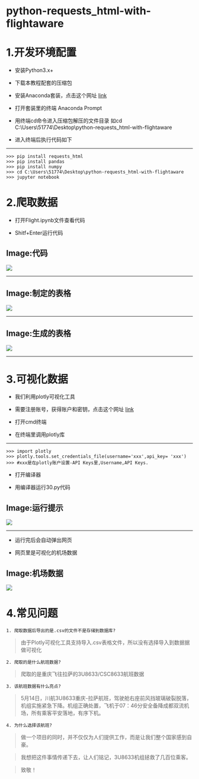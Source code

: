 # python-requests_html-with-flightaware #

# 1.开发环境配置 #


- 安装Python3.x+

- 下载本教程配套的压缩包

- 安装Anaconda套装，点击这个网址 [link](https://www.anaconda.com/download/)

- 打开套装里的终端 Anaconda Prompt

- 用终端cd命令进入压缩包解压的文件目录 如cd C:\Users\51774\Desktop\python-requests_html-with-flightaware

- 进入终端后执行代码如下

________________________________________
    >>> pip install requests_html 
	>>> pip install pandas
	>>> pip install numpy
	>>> cd C:\Users\51774\Desktop\python-requests_html-with-flightaware 
	>>> jupyter notebook


# 2.爬取数据 #




- 打开Flight.ipynb文件查看代码

- Shitf+Enter运行代码




## Image:代码 ##
![](https://i.imgur.com/ewPnTD4.png)
_________________________________

## Image:制定的表格 ##

![](https://i.imgur.com/vix3MQA.png)
___________________________________
	
## Image:生成的表格 ##
![](https://i.imgur.com/29twv5J.png)
___________________________________





# 3.可视化数据 #
- 我们利用plotly可视化工具

- 需要注册账号，获得账户和密钥，点击这个网址 [link](https://plot.ly/accounts/login/?action=login#/)

- 打开cmd终端

- 在终端里调用plotly库

________________________________________
    >>> import plotly
    >>> plotly.tools.set_credentials_file(username='xxx',api_key= 'xxx')
    >>> #xxx是在plotly账户设置-API Keys里,Username,API Keys.


- 打开编译器

- 用编译器运行30.py代码

## Image:运行提示 ##

![](https://i.imgur.com/g8vetaz.png) 
____________________________________

- 运行完后会自动弹出网页

- 网页里是可视化的机场数据

## Image:机场数据 ##
![](https://i.imgur.com/T5SpoUN.png) 





# 4.常见问题 #
	1. 爬取数据后导出的是.csv的文件不是存储到数据库?
	
> 由于Plotly可视化工具支持导入.csv表格文件，所以没有选择导入到数据据做可视化
	
	2. 爬取的是什么航班数据?
> 爬取的是重庆飞往拉萨的3U8633/CSC8633航班数据

	3. 该航班数据有什么亮点?
> 5月14日，川航3U8633重庆-拉萨航班，驾驶舱右座前风挡玻璃破裂脱落，机组实施紧急下降。机组正确处置，飞机于07：46分安全备降成都双流机场，所有乘客平安落地，有序下机。

	4. 为什么选择该航班?
> 做一个项目的同时，并不仅仅为人们提供工作，而是让我们整个国家感到自豪。

> 我想把这件事情传递下去，让人们铭记，3U8633机组拯救了几百位乘客。

> 致敬！

